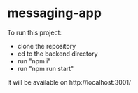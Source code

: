 # messaging-app

To run this project:

* clone the repository
* cd to the backend directory
* run "npm i"
* run "npm run start"

It will be available on http://localhost:3001/
